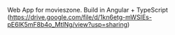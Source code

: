 Web App for movieszone. Build in Angular + TypeScript (https://drive.google.com/file/d/1kn6etg-mWSIEs-pE6lK5mF8b4o_MtlNg/view?usp=sharing)